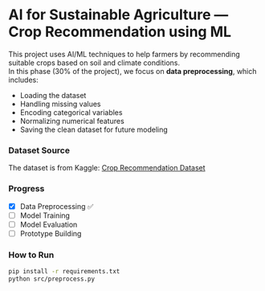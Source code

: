 
# AI for Sustainable Agriculture — Crop Recommendation using ML

This project uses AI/ML techniques to help farmers by recommending suitable crops based on soil and climate conditions.  
In this phase (30% of the project), we focus on **data preprocessing**, which includes:  

- Loading the dataset  
- Handling missing values  
- Encoding categorical variables  
- Normalizing numerical features  
- Saving the clean dataset for future modeling  

### Dataset Source
The dataset is from Kaggle: [Crop Recommendation Dataset](https://www.kaggle.com/datasets/atharvaingle/crop-recommendation-dataset)

### Progress
- [x] Data Preprocessing ✅  
- [ ] Model Training  
- [ ] Model Evaluation  
- [ ] Prototype Building  

### How to Run
```bash
pip install -r requirements.txt
python src/preprocess.py
